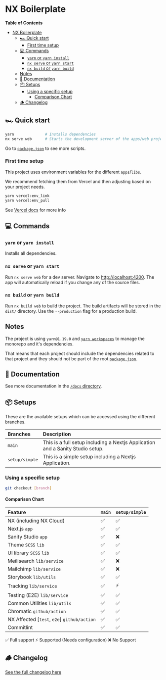 # NX Boilerplate

**Table of Contents**

- [NX Boilerplate](#nx-boilerplate)
  - [🏎 Quick start](#-quick-start)
    - [First time setup](#first-time-setup)
  - [💻 Commands](#-commands)
    - [`yarn` or `yarn install`](#yarn-or-yarn-install)
    - [`nx serve` or `yarn start`](#nx-serve-or-yarn-start)
    - [`nx build` or `yarn build`](#nx-build-or-yarn-build)
  - [Notes](#notes)
  - [📄 Documentation](#-documentation)
  - [📦 Setups](#-setups)
    - [Using a specific setup](#using-a-specific-setup)
      - [Comparison Chart](#comparison-chart)
  - [🪵 Changelog](#-changelog)

## 🏎 Quick start

```sh
yarn              # Installs dependencies
nx serve web      # Starts the development server of the apps/web project
```

Go to [`package.json`](package.json#scripts) to see more scripts.

### First time setup

This project uses environment variables for the different `apps`/`libs`.

We recommend fetching them from Vercel and then adjusting based on your project needs.

```sh
yarn vercel:env_link
yarn vercel:env_pull
```

See [Vercel docs](/docs/setup/vercel.md) for more info

## 💻 Commands

### `yarn` or `yarn install`

Installs all dependencies.

### `nx serve` or `yarn start`

Run `nx serve web` for a dev server. Navigate to [http://localhost:4200](http://localhost:4200). The app will automatically reload if you change any of the source files.

### `nx build` or `yarn build`

Run `nx build web` to build the project. The build artifacts will be stored in the `dist/` directory. Use the `--production` flag for a production build.

## Notes

The project is using `yarn@1.19.0` and [`yarn workspaces`](https://classic.yarnpkg.com/en/docs/workspaces) to manage the monorepo and it's dependencies.

That means that each project should include the dependencies related to that project and they should not be part of the root [`package.json`](package.json).

## 📄 Documentation

See more documentation in the [`/docs` directory](docs/index.md).

## 📦 Setups

These are the available setups which can be accessed using the different branches.

| Branches       | Description                                                                    |
| :------------- | :----------------------------------------------------------------------------- |
| `main`         | This is a full setup including a Nextjs Application and a Sanity Studio setup. |
| `setup/simple` | This is a simple setup including a Nextjs Application.                         |

### Using a specific setup

```sh
git checkout [branch]
```

#### Comparison Chart

| Feature                                     | `main` | `setup/simple` |
| :------------------------------------------ | :----- | :------------- |
| NX (including NX Cloud)                     | ✅     | ✅             |
| Next.js `app`                               | ✅     | ✅             |
| Sanity Studio `app`                         | ✅     | ❌             |
| Theme `SCSS` `lib`                          | ✅     | ✅             |
| UI library `SCSS` `lib`                     | ✅     | ✅             |
| Meilisearch `lib/service`                   | ✅     | ❌             |
| Mailchimp `lib/service`                     | ✅     | ❌             |
| Storybook `lib/utils`                       | ✅     | ✅             |
| Tracking `lib/service`                      | ✅     | ⚡             |
| Testing (E2E) `lib/service`                 | ✅     | ✅             |
| Common Utilities `lib/utils`                | ✅     | ✅             |
| Chromatic `github/action`                   | ✅     | ✅             |
| NX Affected [`test`, `e2e`] `github/action` | ✅     | ✅             |
| Commitlint                                  | ✅     | ✅             |

✅ Full support ⚡ Supported (Needs configuration) ❌ No Support

## 🪵 Changelog

[See the full changelog here](CHANGELOG.md)
